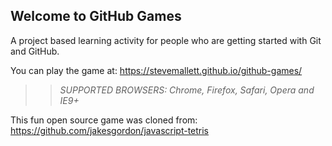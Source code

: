 ## Welcome to GitHub Games

A project based learning activity for people who are getting started with Git and GitHub.

You can play the game at: https://stevemallett.github.io/github-games/

>> _*SUPPORTED BROWSERS*: Chrome, Firefox, Safari, Opera and IE9+_

This fun open source game was cloned from: https://github.com/jakesgordon/javascript-tetris
